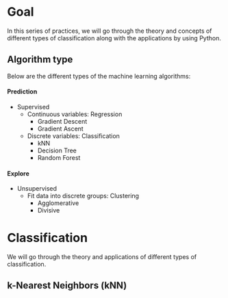 # Goal
In this series of practices, we will go through the theory and concepts of different types of classification along with the applications by using Python.

## Algorithm type
Below are the different types of the machine learning algorithms:

#### Prediction
  - Supervised
    - Continuous variables: Regression
      - Gradient Descent
      - Gradient Ascent
    - Discrete variables: Classification
      - kNN
      - Decision Tree
      - Random Forest
#### Explore
  - Unsupervised
     - Fit data into discrete groups: Clustering
       - Agglomerative
       - Divisive

# Classification
We will go through the theory and applications of different types of classification.

## k-Nearest Neighbors (kNN)
